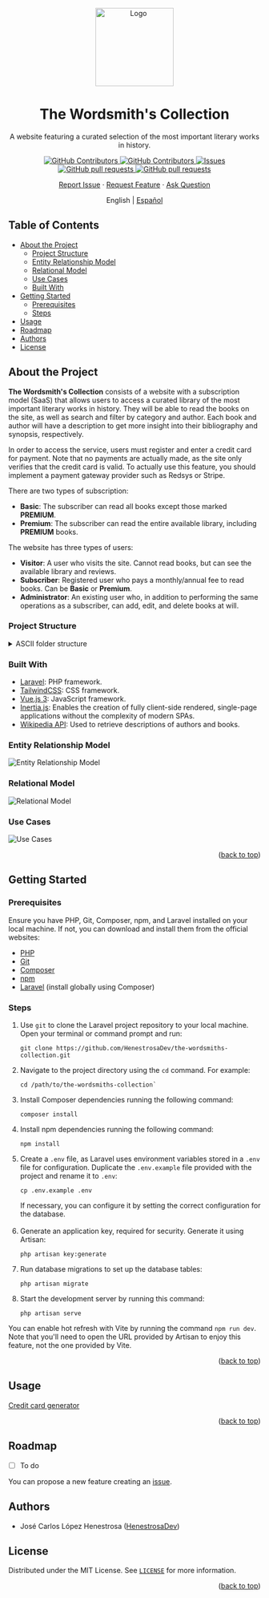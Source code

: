 <div id="top"></div>

<!-- PROJECT SHIELDS -->
<!--
*** I am using markdown "reference style" links for readability.
*** Reference links are enclosed in brackets [ ] instead of parentheses ( ).
*** See the bottom of this document for the declaration of the reference variables
*** for contributors-url, forks-url, etc. This is an optional, concise syntax you may use.
*** https://www.markdownguide.org/basic-syntax/#reference-style-links
-->

<!-- PROJECT LOGO -->
<br />
<div align="center">
    <img src="https://github.com/HenestrosaDev/the-wordsmiths-collection/blob/main/public/favicon.svg" alt="Logo" width="156" height="156">
    <h1 align="center">The Wordsmith's Collection</h1>
    <p align="center">A website featuring a curated selection of the most important literary works in history.</p>
    <p>
      <a href="https://github.com/HenestrosaDev/the-wordsmiths-collection/stargazers">
        <img alt="GitHub Contributors" src="https://img.shields.io/github/stars/HenestrosaDev/the-wordsmiths-collection" />
      </a>
      <a href="https://github.com/HenestrosaDev/the-wordsmiths-collection/graphs/contributors">
        <img alt="GitHub Contributors" src="https://img.shields.io/github/contributors/HenestrosaDev/the-wordsmiths-collection" />
      </a>
      <a href="https://github.com/HenestrosaDev/the-wordsmiths-collection/issues">
        <img alt="Issues" src="https://img.shields.io/github/issues/HenestrosaDev/the-wordsmiths-collection" />
      </a>
      <a href="https://github.com/HenestrosaDev/the-wordsmiths-collection/pulls">
        <img alt="GitHub pull requests" src="https://img.shields.io/github/issues-pr/HenestrosaDev/the-wordsmiths-collection" />
      </a>
      <a href="https://github.com/HenestrosaDev/the-wordsmiths-collection/blob/main/LICENSE">
        <img alt="GitHub pull requests" src="https://img.shields.io/github/license/HenestrosaDev/the-wordsmiths-collection" />
      </a>
    </p>
	<p>
    <a href="https://github.com/HenestrosaDev/the-wordsmiths-collection/issues/new/choose">Report Issue</a> · <a href="https://github.com/HenestrosaDev/the-wordsmiths-collection/issues/new/choose">Request Feature</a> · <a href="https://github.com/HenestrosaDev/the-wordsmiths-collection/discussions">Ask Question</a>
  </p>
  <p>
    English | <a href="https://github.com/HenestrosaDev/the-wordsmiths-collection/blob/main/docs/es/README.md/">Español</a>
  </p>
</div>

<!-- TABLE OF CONTENTS -->

## Table of Contents

- [About the Project](#about-the-project)
  - [Project Structure](#project-structure)
  - [Entity Relationship Model](#entity-relationship-model)
  - [Relational Model](#relational-model)
  - [Use Cases](#use-cases)
  - [Built With](#built-with)
- [Getting Started](#getting-started)
  - [Prerequisites](#prerequisites) 
  - [Steps](#steps)
- [Usage](#usage)
- [Roadmap](#roadmap)
- [Authors](#authors)
- [License](#license)

<!-- ABOUT THE PROJECT -->

## About the Project

**The Wordsmith's Collection** consists of a website with a subscription model (SaaS) that allows users to access a curated library of the most important literary works in history. They will be able to read the books on the site, as well as search and filter by category and author. Each book and author will have a description to get more insight into their bibliography and synopsis, respectively.

In order to access the service, users must register and enter a credit card for payment. Note that no payments are actually made, as the site only verifies that the credit card is valid. To actually use this feature, you should implement a payment gateway provider such as Redsys or Stripe.

There are two types of subscription:
- **Basic**: The subscriber can read all books except those marked **PREMIUM**.
- **Premium**: The subscriber can read the entire available library, including **PREMIUM** books.

The website has three types of users:
- **Visitor**: A user who visits the site. Cannot read books, but can see the available library and reviews.
- **Subscriber**: Registered user who pays a monthly/annual fee to read books. Can be **Basic** or **Premium**.
- **Administrator**: An existing user who, in addition to performing the same operations as a subscriber, can add, edit, and delete books at will.

<!-- PROJECT STRUCTURE -->

### Project Structure

<details>
  <summary>ASCII folder structure</summary>

```
│   .editorconfig
│   .env.example
│   .gitattributes
│   .gitignore
│   artisan
│   composer.json
│   composer.lock
│   LICENSE
│   package-lock.json
│   package.json
│   phpunit.xml
│   README.md
│   tailwind.config.js
│   vite.config.js
│
├───app
│   ├───Console
│   │       Kernel.php
│   │
│   ├───Exceptions
│   │       Handler.php
│   │
│   ├───Http
│   │   │   Kernel.php
│   │   │
│   │   ├───Controllers
│   │   │       Controller.php
│   │   │
│   │   └───Middleware
│   │           Authenticate.php
│   │           EncryptCookies.php
│   │           PreventRequestsDuringMaintenance.php
│   │           RedirectlfAuthenticated.php
│   │           TrimStrings.php
│   │           TrustHosts.php
│   │           TrustProxies.php
│   │           ValidateSignature.php
│   │           VerifyCsrfToken.php
│   │
│   ├───Models
│   │       User.php
│   │
│   └───Providers
│           AppServiceProvider.php
│           AuthServiceProvider.php
│           BroadcastServiceProvider.php
│           EventServiceProvider.php
│           RouteServiceProvider.php
│
├───bootstrap
│   │   app.php
│   │   
│   └───cache
│           .gitignore
│
├───config
│       app.php
│       auth.php
│       broadcasting.php
│       cache.php
│       cors.php
│       database.php
│       filesystems.php
│       hashing.php
│       logging.php
│       mail.php
│       queue.php
│       sanctum.php
│       services.php
│       sessions.php
│       view.php
│   
├───databases
│   │   .gitignore
│   │   
│   ├───factories
│   │       UserFactory.php
│   │
│   ├───migrations
│   │       2014_10_12_000000_create_users_table.php
│   │       2014_10_12_100000_create_password_reset_tokens_table.php
│   │       2019_08_19_000000_create_failed_jobs_table.php
│   │       2019_12_14_000001_create_personal_access_tokens_table.php
│   │
│   └───seeders
│           DatabaseSeeder.php
│
├───public
│       .htaccess
│       favicon.svg
│       index.php
│       robots.php
│
├───resources
│   ├───css
│   │       app.css
│   │
│   ├───js
│   │       app.css
│   │       bootstrap.css
│   │
│   └───views
│           welcome.blade.php
│
├───routes
│       api.php
│       channels.php
│       console.php
│       web.php
│
├───storage
│   ├───app
│   │   │   .gitignore
│   │   │
│   │   └───public
│   │           .gitignore
│   │
│   ├───framework
│   │   │   .gitignore
│   │   │
│   │   ├───cache
│   │   │   │   .gitignore
│   │   │   │
|   │   │   └───data
|   │   │           .gitignore
│   │   │
│   │   ├───sessions
|   │   │       .gitignore
│   │   │
│   │   ├───testing
|   │   │       .gitignore
│   │   │
│   │   └───views
│   │           .gitignore
│   │
│   └───logs
│           welcome.blade.php
│
└───tests
    │   CreatesApplication.php
    │   TestCase.php
    │
    ├───Feature
    │       ExampleTest.php
    │
    └───Unit
            ExampleTest.php
```
</details>

<!-- BUILT WITH -->

### Built With

- [Laravel](https://github.com/laravel/laravel): PHP framework.
- [TailwindCSS](https://tailwindcss.com/docs/guides/laravel): CSS framework.
- [Vue.js 3](https://vuejs.org/): JavaScript framework.
- [Inertia.js](https://inertiajs.com/): Enables the creation of fully client-side rendered, single-page applications without the complexity of modern SPAs.
- [Wikipedia API](https://en.wikipedia.org/api/rest_v1/#): Used to retrieve descriptions of authors and books.

<!-- ENTITY RELATIONSHIP MODEL -->

### Entity Relationship Model

<picture>
	<source 
		srcset="docs/en/light/entity-relationship-diagram.png"
		media="(prefers-color-scheme: light)"
	/>
	<source 
		srcset="docs/en/dark/entity-relationship-diagram.png"
		media="(prefers-color-scheme: dark)"
	/>
	<img 
		src="docs/en/light/entity-relationship-diagram.png"
		alt="Entity Relationship Model"
	>
</picture>

<!-- RELATIONAL MODEL -->

### Relational Model

<picture>
	<source 
		srcset="docs/common/light/relational-model.png"
		media="(prefers-color-scheme: light)"
	/>
	<source 
		srcset="docs/common/dark/relational-model.png"
		media="(prefers-color-scheme: dark)"
	/>
	<img 
		src="docs/common/light/relational-model.png"
		alt="Relational Model"
	>
</picture>

<!-- USE CASES -->

### Use Cases

<picture>
	<source 
		srcset="docs/en/light/use-cases.png"
		media="(prefers-color-scheme: light)"
	/>
	<source 
		srcset="docs/en/dark/use-cases.png"
		media="(prefers-color-scheme: dark)"
	/>
	<img 
		src="docs/en/light/use-cases.png"
		alt="Use Cases"
	>
</picture>

<p align="right">(<a href="#top">back to top</a>)</p>

<!-- GETTING STARTED -->

## Getting Started

### Prerequisites

Ensure you have PHP, Git, Composer, npm, and Laravel installed on your local machine. If not, you can download and install them from the official websites:
- [PHP](https://www.php.net/downloads.php)
- [Git](https://git-scm.com/downloads)
- [Composer](https://getcomposer.org/download/)
- [npm](https://www.npmjs.com/package/download)
- [Laravel](https://laravel.com/docs/9.x/installation) (install globally using Composer)

### Steps

1. Use `git` to clone the Laravel project repository to your local machine. Open your terminal or command prompt and run:
	```shell
	git clone https://github.com/HenestrosaDev/the-wordsmiths-collection.git
	```
2. Navigate to the project directory using the `cd` command. For example: 
	```shell
	cd /path/to/the-wordsmiths-collection`
	```
3. Install Composer dependencies running the following command:
	```shell
	composer install
	```
3. Install npm dependencies running the following command:
	```shell
	npm install
	```
4. Create a `.env` file, as Laravel uses environment variables stored in a `.env` file for configuration. Duplicate the `.env.example` file provided with the project and rename it to `.env`:
	```shell
	cp .env.example .env
	```
	If necessary, you can configure it by setting the correct configuration for the database.<br>
	<br>
5. Generate an application key, required for security. Generate it using Artisan:
	```shell
	php artisan key:generate
	```
6. Run database migrations to set up the database tables:
	```shell
	php artisan migrate
	```
7. Start the development server by running this command:
	```shell
	php artisan serve
	```

You can enable hot refresh with Vite by running the command `npm run dev`. Note that you'll need to open the URL provided by Artisan to enjoy this feature, not the one provided by Vite.

<p align="right">(<a href="#top">back to top</a>)</p>

<!-- USAGE -->

## Usage

[Credit card generator](https://www.creditcardvalidator.org/generator)

<p align="right">(<a href="#top">back to top</a>)</p>

<!-- ROADMAP -->

## Roadmap

- [ ] To do

You can propose a new feature creating an [issue](https://github.com/HenestrosaDev/the-wordsmiths-collection/new/choose).

<!-- AUTHORS -->

## Authors

- José Carlos López Henestrosa ([HenestrosaDev](https://github.com/HenestrosaDev))

<!-- LICENSE -->

## License

Distributed under the MIT License. See [`LICENSE`](https://github.com/HenestrosaDev/the-wordsmiths-collection/blob/main/.github/LICENSE) for more information.

<p align="right">(<a href="#top">back to top</a>)</p>
